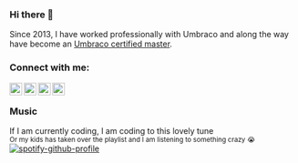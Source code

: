 ### Hi there 👋
Since 2013, I have worked professionally with Umbraco and along the way have become an [Umbraco certified master][umbracoprofile].

### Connect with me:

[<img align="left" alt="GitHub" width="22px" src="https://cdn.jsdelivr.net/npm/simple-icons@v9/icons/github.svg" />][github]
[<img align="left" alt="Twitter" width="22px" src="https://cdn.jsdelivr.net/npm/simple-icons@v9/icons/x.svg" />][twitter]
[<img align="left" alt="LinkedIn" width="22px" src="https://cdn.jsdelivr.net/npm/simple-icons@v9/icons/linkedin.svg" />][linkedin]
[<img align="left" alt="Last.fm" width="22px" src="https://cdn.jsdelivr.net/npm/simple-icons@v9/icons/lastdotfm.svg" />][lastfm]
<br />

### Music
If I am currently coding, I am coding to this lovely tune<br>
<sup>Or my kids has taken over the playlist and I am listening to something crazy 😭</sup><br>
[![spotify-github-profile](https://spotify-github-profile.vercel.app/api/view?uid=113181947&cover_image=true&theme=natemoo-re&bar_color=53b14f&bar_color_cover=true)](https://github.com/kittinan/spotify-github-profile)

[github]: https://github.com/mastrup
[twitter]: https://twitter.com/mastrup
[linkedin]: https://www.linkedin.com/in/mastrup/
[lastfm]: https://www.last.fm/user/mastrup
[umbracoprofile]: https://umbraco.com/training/certified-developers/developer/?id=a97dd204-bf11-4889-b0c7-ea697ed70fd2

<!--
**mastrup/mastrup** is a ✨ _special_ ✨ repository because its `README.md` (this file) appears on your GitHub profile.

Here are some ideas to get you started:

- 🔭 I’m currently working on ...
- 🌱 I’m currently learning ...
- 👯 I’m looking to collaborate on ...
- 🤔 I’m looking for help with ...
- 💬 Ask me about ...
- 📫 How to reach me: ...
- 😄 Pronouns: ...
- ⚡ Fun fact: ...
-->
